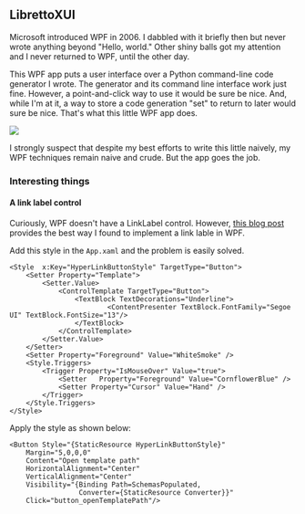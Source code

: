 
## LibrettoXUI

Microsoft introduced WPF in 2006. I dabbled with it briefly then but never wrote anything beyond "Hello, world." Other shiny balls got my attention and I never returned to WPF, until the other day. 

This WPF app puts a user interface over a Python command-line code generator I wrote. The generator and its command line interface work just fine. However, a point-and-click way to use it would be sure be nice. And, while I'm at it, a way to store a code generation "set" to return to later would sure be nice. That's what this little WPF app does. 

![](https://rogerpence.dev/wp-content/uploads/2022/03/LibrettoUI-2_cpsO6sRCjY.png)

I strongly suspect that despite my best efforts to write this little naively, my WPF techniques remain naive and crude. But the app goes the job. 

### Interesting things 

#### A link label control

Curiously, WPF doesn't have a LinkLabel control. However, [this blog post](https://akashsoni7.blogspot.com/2012/11/wpf-hyperlink-button-using-style-and.html) provides the best way I found to implement a link lable in WPF. 

Add this style in the `App.xaml` and the problem is easily solved. 

```
<Style  x:Key="HyperLinkButtonStyle" TargetType="Button">
    <Setter Property="Template">
        <Setter.Value>
            <ControlTemplate TargetType="Button">
                <TextBlock TextDecorations="Underline">
                        <ContentPresenter TextBlock.FontFamily="Segoe UI" TextBlock.FontSize="13"/>
                </TextBlock>
            </ControlTemplate>
        </Setter.Value>
    </Setter>
    <Setter Property="Foreground" Value="WhiteSmoke" />
    <Style.Triggers>
        <Trigger Property="IsMouseOver" Value="true">
            <Setter   Property="Foreground" Value="CornflowerBlue" />
            <Setter Property="Cursor" Value="Hand" />
        </Trigger>
    </Style.Triggers>
</Style>
```

Apply the style as shown below: 

```
<Button Style="{StaticResource HyperLinkButtonStyle}" 
    Margin="5,0,0,0"
    Content="Open template path" 
    HorizontalAlignment="Center" 
    VerticalAlignment="Center" 
    Visibility="{Binding Path=SchemasPopulated, 
                 Converter={StaticResource Converter}}"
    Click="button_openTemplatePath"/>
```    